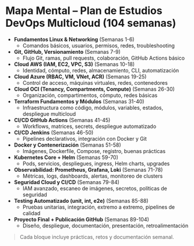 # Mapa Mental – Plan de Estudios DevOps Multicloud (104 semanas)

- **Fundamentos Linux & Networking** (Semanas 1-6)
  - Comandos básicos, usuarios, permisos, redes, troubleshooting
- **Git, GitHub, Versionamiento** (Semanas 7-9)
  - Flujo Git, ramas, pull requests, colaboración, GitHub Actions básico
- **Cloud AWS (IAM, EC2, VPC, S3)** (Semanas 10-18)
  - Identidad, cómputo, redes, almacenamiento, CLI, automatización
- **Cloud Azure (RBAC, VM, VNet, ACR)** (Semanas 19-25)
  - Control de acceso, máquinas virtuales, redes, contenedores
- **Cloud OCI (Tenancy, Compartments, Compute)** (Semanas 26-30)
  - Organización, compartimentos, cómputo, redes básicas
- **Terraform Fundamentos y Módulos** (Semanas 31-40)
  - Infraestructura como código, módulos, variables, estados, despliegue multicloud
- **CI/CD GitHub Actions** (Semanas 41-45)
  - Workflows, matrices, secrets, despliegue automatizado
- **CI/CD Jenkins** (Semanas 46-50)
  - Pipelines declarativos, integración con Docker y Git
- **Docker y Contenerización** (Semanas 51-58)
  - Imágenes, Dockerfile, Compose, registro, buenas prácticas
- **Kubernetes Core + Helm** (Semanas 59-70)
  - Pods, servicios, despliegues, ingress, Helm charts, upgrades
- **Observabilidad: Prometheus, Grafana, Loki** (Semanas 71-78)
  - Métricas, logs, dashboards, alertas, monitoreo de clusters
- **Seguridad Cloud y CI/CD** (Semanas 79-84)
  - IAM avanzado, escaneo de imágenes, secretos, políticas de seguridad
- **Testing Automatizado (unit, int, e2e)** (Semanas 85-88)
  - Pruebas unitarias, integración, extremo a extremo, pipelines de calidad
- **Proyecto Final + Publicación GitHub** (Semanas 89-104)
  - Diseño, despliegue, documentación, presentación, retroalimentación

> Cada bloque incluye prácticas, retos y documentación semanal.
